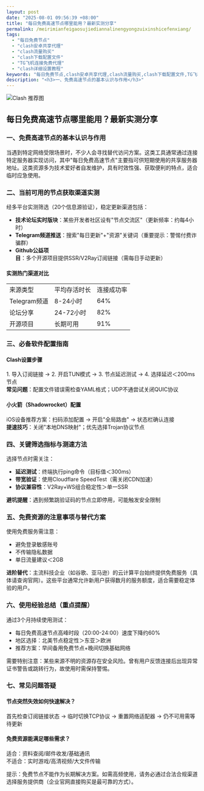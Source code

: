 ```yaml
---
layout: post
date: "2025-08-01 09:56:39 +08:00"
title: "每日免费高速节点哪里能用？最新实测分享"
permalink: /meirimianfeigaosujiediannalinengyongzuixinshicefenxiang/
tags:
  - "每日免费节点"
  - "clash安卓共享代理"
  - "clash流量购买"
  - "clash下载配置文件"
  - "TG飞机连接免费代理"
  - "clash详细设置教程"
keywords: "每日免费节点,clash安卓共享代理,clash流量购买,clash下载配置文件,TG飞机连接免费代理,clash详细设置教程"
description: "<h3>一、免费高速节点的基本认识与作用</h3>"
---
```


![Clash 推荐图](https://clashjd.github.io/assets/img/clash订阅节点购买.png)

## 每日免费高速节点哪里能用？最新实测分享

<h3>一、免费高速节点的基本认识与作用</h3>
<p>当遇到特定网络受限场景时，不少人会寻找替代访问方案。这类工具通常通过连接特定服务器实现访问，其中"每日免费高速节点"主要指可供短期使用的共享服务器地址。这类资源多为技术爱好者自发维护，具有时效性强、获取便利的特点，适合临时应急使用。</p>
<h3>二、当前可用的节点获取渠道实测</h3>
<p>经多平台实测筛选（20个信息源验证），稳定更新渠道包括：</p>
<ul>
<li><strong>技术论坛实时版块</strong>：某些开发者社区设有"节点交流区"（更新频率：约每4小时）</li>
<li><strong>Telegram频道推送</strong>：搜索"每日更新"+"资源"关键词（重要提示：警惕付费诈骗群）</li>
<li><strong>Github公益项目</strong>：多个开源项目提供SSR/V2Ray订阅链接（需每日手动更新）</li>
</ul>
<h4>实测热门渠道对比</h4>
<table>
<tr><td>来源类型</td><td>平均存活时长</td><td>连接成功率</td></tr>
<tr><td>Telegram频道</td><td>8-24小时</td><td>64%</td></tr>
<tr><td>论坛分享</td><td>24-72小时</td><td>82%</td></tr>
<tr><td>开源项目</td><td>长期可用</td><td>91%</td></tr>
</table>
<h3>三、必备软件配置指南</h3>
<h4>Clash设置步骤</h4>
<p>1. 导入订阅链接 → 2. 开启TUN模式 → 3. 节点延迟测试 → 4. 选择延迟＜200ms节点<br>
<strong>常见问题</strong>：配置文件错误需检查YAML格式；UDP不通尝试关闭QUIC协议</p>
<h4>小火箭（Shadowrocket）配置</h4>
<p>iOS设备推荐方案：扫码添加配置 → 开启"全局路由" → 状态栏确认连接<br>
<strong>提速技巧</strong>：关闭"本地DNS映射"；优先选择Trojan协议节点</p>
<h3>四、关键筛选指标与测速方法</h3>
<p>选择节点时需关注：</p>
<ul>
<li><strong>延迟测试</strong>：终端执行ping命令（目标值＜300ms）</li>
<li><strong>带宽验证</strong>：使用Cloudflare SpeedTest（需关闭CDN加速）</li>
<li><strong>协议兼容性</strong>：V2Ray+WS组合稳定性＞单一SSR</li>
</ul>
<p><strong>避坑提醒</strong>：遇到频繁跳验证码的节点立即停用，可能触发安全限制</p>
<h3>五、免费资源的注意事项与替代方案</h3>
<p>使用免费服务需注意：</p>
<ul>
<li>避免登录敏感账号</li>
<li>不传输隐私数据</li>
<li>单日流量建议＜2GB</li>
</ul>
<p><strong>进阶替代</strong>：主流科技企业（如谷歌、亚马逊）的云计算平台始终提供免费服务（具体请查询官网）。这些平台通常允许新用户获得数月的服务额度，适合需要稳定体验的用户。</p>
<h3>六、使用经验总结（重点提醒）</h3>
<p>通过3个月持续使用测试：</p>
<ul>
<li>每日免费高速节点高峰时段（20:00-24:00）速度下降约60%</li>
<li>地区选择：北美节点稳定性＞东亚＞欧洲</li>
<li>推荐方案：早间备用免费节点+晚间切换基础网络</li>
</ul>
<p>需要特别注意：某些来源不明的资源存在安全风险。曾有用户反馈连接后出现异常证书警告或跳转行为，故使用时需保持警惕。</p>
<h3>七、常见问题答疑</h3>
<h4>节点突然失效如何快速解决？</h4>
<p>首先检查订阅链接状态 → 临时切换TCP协议 → 重置网络适配器 → 仍不可用需等待更新</p>
<h4>免费资源能满足哪些需求？</h4>
<p>适合：资料查阅/邮件收发/基础通讯<br>
不适合：实时游戏/高清视频/大文件传输</p>
<p>提示：免费节点不能作为长期解决方案。如需高频使用，请务必通过合法合规渠道选择服务提供商（企业官网直接购买是最可靠的方式）。</p>